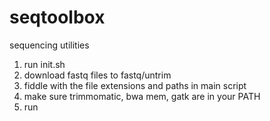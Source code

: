 # seqtoolbox
sequencing utilities

1. run init.sh
2. download fastq files to fastq/untrim
3. fiddle with the file extensions and paths in main script
4. make sure trimmomatic, bwa mem, gatk are in your PATH
5. run
